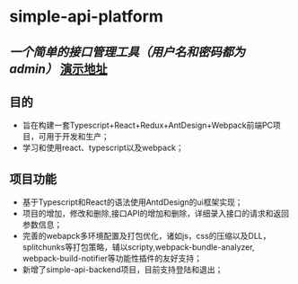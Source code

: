 # simple-api-platform
*一个简单的接口管理工具（用户名和密码都为admin）*
[演示地址](http://118.25.99.140:8890/#/login)
---
## 目的
* 旨在构建一套Typescript+React+Redux+AntDesign+Webpack前端PC项目，可用于开发和生产；
* 学习和使用react、typescript以及webpack；

## 项目功能
* 基于Typescript和React的语法使用AntdDesign的ui框架实现；
* 项目的增加，修改和删除,接口API的增加和删除，详细录入接口的请求和返回参数信息；
* 完善的webapck多环境配置及打包优化，诸如js，css的压缩以及DLL，splitchunks等打包策略，辅以scripty,webpack-bundle-analyzer, webpack-build-notifier等功能性插件的友好支持；
* 新增了simple-api-backend项目，目前支持登陆和退出；